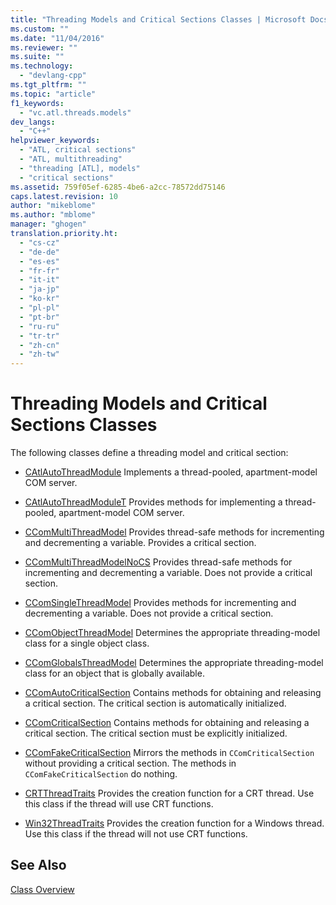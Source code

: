 ```yaml
---
title: "Threading Models and Critical Sections Classes | Microsoft Docs"
ms.custom: ""
ms.date: "11/04/2016"
ms.reviewer: ""
ms.suite: ""
ms.technology: 
  - "devlang-cpp"
ms.tgt_pltfrm: ""
ms.topic: "article"
f1_keywords: 
  - "vc.atl.threads.models"
dev_langs: 
  - "C++"
helpviewer_keywords: 
  - "ATL, critical sections"
  - "ATL, multithreading"
  - "threading [ATL], models"
  - "critical sections"
ms.assetid: 759f05ef-6285-4be6-a2cc-78572dd75146
caps.latest.revision: 10
author: "mikeblome"
ms.author: "mblome"
manager: "ghogen"
translation.priority.ht: 
  - "cs-cz"
  - "de-de"
  - "es-es"
  - "fr-fr"
  - "it-it"
  - "ja-jp"
  - "ko-kr"
  - "pl-pl"
  - "pt-br"
  - "ru-ru"
  - "tr-tr"
  - "zh-cn"
  - "zh-tw"
---
```

# Threading Models and Critical Sections Classes
The following classes define a threading model and critical section:  
  
-   [CAtlAutoThreadModule](../atl/reference/catlautothreadmodule-class.md) Implements a thread-pooled, apartment-model COM server.  
  
-   [CAtlAutoThreadModuleT](../atl/reference/catlautothreadmodulet-class.md) Provides methods for implementing a thread-pooled, apartment-model COM server.  
  
-   [CComMultiThreadModel](../atl/reference/ccommultithreadmodel-class.md) Provides thread-safe methods for incrementing and decrementing a variable. Provides a critical section.  
  
-   [CComMultiThreadModelNoCS](../atl/reference/ccommultithreadmodelnocs-class.md) Provides thread-safe methods for incrementing and decrementing a variable. Does not provide a critical section.  
  
-   [CComSingleThreadModel](../atl/reference/ccomsinglethreadmodel-class.md) Provides methods for incrementing and decrementing a variable. Does not provide a critical section.  
  
-   [CComObjectThreadModel](../atl/reference/atl-typedefs.md#ccomobjectthreadmodel) Determines the appropriate threading-model class for a single object class.  
  
-   [CComGlobalsThreadModel](../atl/reference/atl-typedefs.md#ccomglobalsthreadmodel) Determines the appropriate threading-model class for an object that is globally available.  
  
-   [CComAutoCriticalSection](../atl/reference/ccomautocriticalsection-class.md) Contains methods for obtaining and releasing a critical section. The critical section is automatically initialized.  
  
-   [CComCriticalSection](../atl/reference/ccomcriticalsection-class.md) Contains methods for obtaining and releasing a critical section. The critical section must be explicitly initialized.  
  
-   [CComFakeCriticalSection](../atl/reference/ccomfakecriticalsection-class.md) Mirrors the methods in `CComCriticalSection` without providing a critical section. The methods in `CComFakeCriticalSection` do nothing.  
  
-   [CRTThreadTraits](../atl/reference/crtthreadtraits-class.md) Provides the creation function for a CRT thread. Use this class if the thread will use CRT functions.  
  
-   [Win32ThreadTraits](../atl/reference/win32threadtraits-class.md) Provides the creation function for a Windows thread. Use this class if the thread will not use CRT functions.  
  
## See Also  
 [Class Overview](../atl/atl-class-overview.md)

